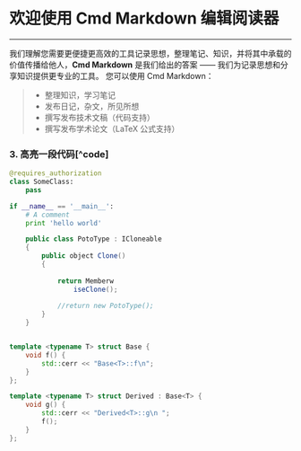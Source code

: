 # 欢迎使用 Cmd Markdown 编辑阅读器

------

我们理解您需要更便捷更高效的工具记录思想，整理笔记、知识，并将其中承载的价值传播给他人，**Cmd Markdown** 是我们给出的答案 —— 我们为记录思想和分享知识提供更专业的工具。 您可以使用 Cmd Markdown：

> * 整理知识，学习笔记
> * 发布日记，杂文，所见所想
> * 撰写发布技术文稿（代码支持）
> * 撰写发布学术论文（LaTeX 公式支持）

### 3. 高亮一段代码[^code]

```python
@requires_authorization
class SomeClass:
    pass

if __name__ == '__main__':
    # A comment
    print 'hello world'
```

```java
    public class PotoType : ICloneable
    {
        public object Clone()
        {
            
            return Memberw
                iseClone();
            
            //return new PotoType();
        }
    }
```

```cpp

template <typename T> struct Base {
    void f() {
        std::cerr << "Base<T>::f\n";
    }
};

template <typename T> struct Derived : Base<T> {
    void g() {
        std::cerr << "Derived<T>::g\n ";
        f();
    }
};
```